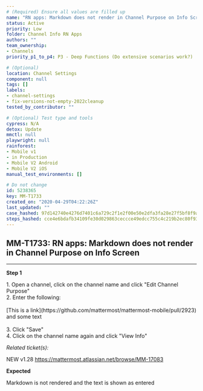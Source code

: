 ```yaml
---
# (Required) Ensure all values are filled up
name: "RN apps: Markdown does not render in Channel Purpose on Info Screen"
status: Active
priority: Low
folder: Channel Info RN Apps
authors: ""
team_ownership:
- Channels
priority_p1_to_p4: P3 - Deep Functions (Do extensive scenarios work?)

# (Optional)
location: Channel Settings
component: null
tags: []
labels:
- channel-settings
- fix-versions-not-empty-2022cleanup
tested_by_contributor: ""

# (Optional) Test type and tools
cypress: N/A
detox: Update
mmctl: null
playwright: null
rainforest:
- Mobile v1
- in Production
- Mobile V2 Android
- Mobile V2 iOS
manual_test_environments: []

# Do not change
id: 5238365
key: MM-T1733
created_on: "2020-04-29T04:22:26Z"
last_updated: ""
case_hashed: 97d142740e4276d7401c6a729c2f1e2f00e50e2dfa3fa28e27f5bf8f9a11f4c01da52d632f192ed789079cd2dd2c8921
steps_hashed: cce4e6bdafb34109fe30d029863ceccce49edcc755c4c219b2ec80f93e1527816e074c12d7ed574649ba1f5204f5ebd3
---
```


<!-- (Auto-generated) Based on frontmatter's "key" and "name" -->

## MM-T1733: RN apps: Markdown does not render in Channel Purpose on Info Screen

---

**Step 1**

1\. Open a channel, click on the channel name and click "Edit Channel Purpose"\
2\. Enter the following:\
\
\[This is a link]\(https\://github.com/mattermost/mattermost-mobile/pull/2923) and some text\
\
3\. Click "Save"\
4\. Click on the channel name again and click "View Info"

_Related ticket(s):_

NEW v1.28 <https://mattermost.atlassian.net/browse/MM-17083>

**Expected**

Markdown is not rendered and the text is shown as entered
